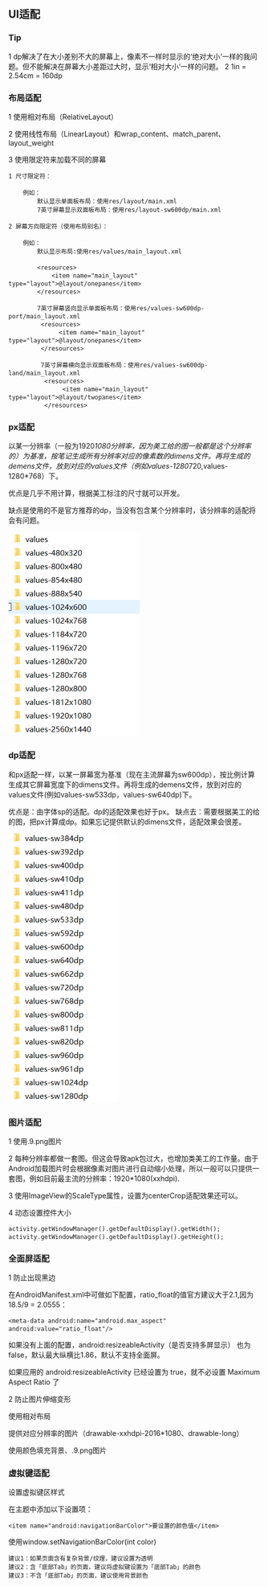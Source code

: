 ## UI适配

### Tip
1 dp解决了在大小差别不大的屏幕上，像素不一样时显示的‘绝对大小’一样的我问题。但不能解决在屏幕大小差距过大时，显示‘相对大小’一样的问题。
2 1in = 2.54cm = 160dp


### 布局适配
1 使用相对布局（RelativeLayout）

2 使用线性布局（LinearLayout）和wrap_content、match_parent、layout_weight

3 使用限定符来加载不同的屏幕

    1 尺寸限定符：
        
        例如：
            默认显示单面板布局：使用res/layout/main.xml
            7英寸屏幕显示双面板布局：使用res/layout-sw600dp/main.xml
        
    2 屏幕方向限定符（使用布局别名）：
            
        例如：
            默认显示布局:使用res/values/main_layout.xml
            
            <resources>
                <item name="main_layout" type="layout">@layout/onepanes</item>    
            </resources>
            
            7英寸屏幕竖向显示单面板布局：使用res/values-sw600dp-port/main_layout.xml
             <resources>
                  <item name="main_layout" type="layout">@layout/onepanes</item>    
             </resources>
             
             7英寸屏幕横向显示双面板布局：使用res/values-sw600dp-land/main_layout.xml
              <resources>
                   <item name="main_layout" type="layout">@layout/twopanes</item>    
              </resources>            
  
    
    
### px适配

以某一分辨率（一般为1920*1080分辨率，因为美工给的图一般都是这个分辨率的）为基准，按笔记生成所有分辨率对应的像素数的dimens文件。再将生成的demens文件，放到对应的values文件（例如values-1280*720,values-1280*768）下。

优点是几乎不用计算，根据美工标注的尺寸就可以开发。

缺点是使用的不是官方推荐的dp，当没有包含某个分辨率时，该分辨率的适配将会有问题。

![px适配values文件夹](assets/px.png)

### dp适配

和px适配一样，以某一屏幕宽为基准（现在主流屏幕为sw600dp），按比例计算生成其它屏幕宽度下的dimens文件。再将生成的demens文件，放到对应的values文件(例如values-sw533dp，values-sw640dp)下。

优点是：由字体sp的适配。dp的适配效果也好于px。
缺点去：需要根据美工的给的图，把px计算成dp。如果忘记提供默认的dimens文件，适配效果会很差。

![dp适配values文件夹](assets/dp.png)

### 图片适配

1 使用.9.png图片

2 每种分辨率都做一套图。但这会导致apk包过大，也增加类美工的工作量。由于Android加载图片时会根据像素对图片进行自动缩小处理，所以一般可以只提供一套图，例如目前最主流的分辨率：1920*1080(xxhdpi).

3 使用ImageView的ScaleType属性，设置为centerCrop适配效果还可以。

4 动态设置控件大小
    
    activity.getWindowManager().getDefaultDisplay().getWidth();
    activity.getWindowManager().getDefaultDisplay().getHeight();
    
    
### 全面屏适配

1 防止出现黑边

在AndroidManifest.xml中可做如下配置，ratio_float的值官方建议大于2.1,因为18.5/9 = 2.0555：

    <meta-data android:name="android.max_aspect" android:value="ratio_float"/>
    
如果没有上面的配置，android:resizeableActivity（是否支持多屏显示） 也为false，默认最大纵横比1.86，默认不支持全面屏。

如果应用的 android:resizeableActivity 已经设置为 true，就不必设置 Maximum Aspect Ratio 了

2 防止图片伸缩变形

   使用相对布局
   
   提供对应分辨率的图片（drawable-xxhdpi-2016*1080、drawable-long）

   使用颜色填充背景、.9.png图片

### 虚拟键适配
    
 设置虚拟键区样式
    
 在主题中添加以下设置项：
    
    <item name="android:navigationBarColor">要设置的颜色值</item>

  使用window.setNavigationBarColor(int color)
        
    建议1：如果页面含有复杂背景/纹理，建议设置为透明
    建议2：含「底部Tab」的页面，建议将虚拟键设置为「底部Tab」的颜色
    建议3：不含「底部Tab」的页面，建议使用背景颜色